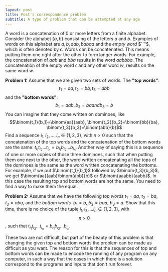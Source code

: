 ```yaml
---
layout: post
title: Post's correspondence problem
subtitle: A type of problem that can be attempted at any age
---
```


A word is a concatenation of $0$ or more letters from a finite alphabet. Consider the alphabet $\{a,b\}$ consisting of the letters $a$ and $b$. Examples of words on this alphabet are $a, b, aab, babaa$ and the _empty word_ $``"$, which is often denoted by $\epsilon$. Words can be concatenated. This means putting them one right after the other to form longer words. For example, the concatenation of $aab$ and $bba$ results in the word $aabbba$. The concatenation of the empty word $\epsilon$ and any other word $w$, results on the same word $w$.

**Problem 1:** Assume that we are given two sets of words. The **"top words"**: 
$$t_1=aa, t_2=bb, t_3=abb$$
and the **"bottom words"**:
$$b_1=aab, b_2=ba and b_3=b$$
You can imagine that they come written on dominoes, like
$$\binom{t_1}{b_1}=\binom{aa}{aab}, \binom{t_2}{b_2}=\binom{bb}{ba}, \binom{t_3}{b_3}=\binom{abb}{b}$$
Find a sequence $i_1,i_2,\ldots, i_n\in\{1,2,3\}$, with $n>0$ such that the concatenation of the top words and the concatenation of the bottom words are the same: $t_{i_1}t_{i_2}\ldots  t_{i_n}=b_{i_1}b_{i_2}\ldots b_{i_n}$.
Another way of saying this is a sequence of one or more copies of those three dominoes, such that when putting them one next to the other, the word written concatenating all the tops of the dominoes is the same as the word written concatenating the bottoms. For example, if we put $\binom{t_1}{b_1}$ followed by $\binom{t_3}{b_3}$, we get $\binom{aa}{aab}\binom{abb}{b}$ or $\binom{aaabb}{aabb}$. In this case the resulting top and bottom words are not the same. You need to find a way to make them the equal.

**Problem 2:**  Assume that we have the following _top words_ $t_1=aa$, $t_2=ba$, $t_3=aba$, and the _bottom words_  $b_1=b$, $b_2=baa$, $b_3=a$. Show that this time, there is no choice of the tuple $i_1,i_2,\ldots i_n\in\{1,2,3\}$, with $$n>0$$, such that $t_{i_1}t_{i_2}\ldots  t_{i_n}=b_{i_1}b_{i_2}\ldots b_{i_n}$.

These two are not difficult, but part of the beauty of this problem is that changing the given top and bottom words the problem can be made as difficult as you want. The reason for this is that the sequences of top and bottom words can be made to encode the running of any program on any computer, in such a way that the cases in which there is a solution correspond to the programs and inputs that don't run forever.
